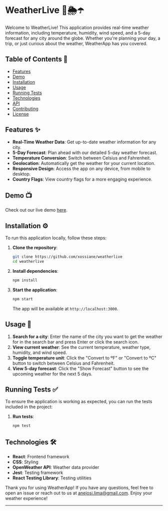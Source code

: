 # WeatherLive 🌈🌦️☂️

Welcome to WeatherLive! This application provides real-time weather information, including temperature, humidity, wind speed, and a 5-day forecast for any city around the globe. Whether you're planning your day, a trip, or just curious about the weather, WeatherApp has you covered.

## Table of Contents 📖

- [Features](#features✨)
- [Demo](#demo)
- [Installation](#installation)
- [Usage](#usage)
- [Running Tests](#running-tests)
- [Technologies](#technologies)
- [API](#api)
- [Contributing](#contributing)
- [License](#license)

## Features ✨

- **Real-Time Weather Data**: Get up-to-date weather information for any city.
- **5-Day Forecast**: Plan ahead with our detailed 5-day weather forecast.
- **Temperature Conversion**: Switch between Celsius and Fahrenheit.
- **Geolocation**: Automatically get the weather for your current location.
- **Responsive Design**: Access the app on any device, from mobile to desktop.
- **Country Flags**: View country flags for a more engaging experience.

## Demo 📺

Check out our live demo [here](https://weatherlive-forecast.netlify.app/).

## Installation ⚙️

To run this application locally, follow these steps:

1. **Clone the repository**:
    ```bash
    git clone https://github.com/xossiane/weatherlive
    cd weatherlive
    ```

2. **Install dependencies**:
    ```bash
    npm install
    ```

3. **Start the application**:
    ```bash
    npm start
    ```

    The app will be available at `http://localhost:3000`.

## Usage 🤹

1. **Search for a city**: Enter the name of the city you want to get the weather for in the search bar and press Enter or click the search icon.
2. **View current weather**: See the current temperature, weather type, humidity, and wind speed.
3. **Toggle temperature unit**: Click the "Convert to ºF" or "Convert to ºC" button to switch between Celsius and Fahrenheit.
4. **View 5-day forecast**: Click the "Show Forecast" button to see the upcoming weather for the next 5 days.

## Running Tests ✅

To ensure the application is working as expected, you can run the tests included in the project:

1. **Run tests**:
    ```bash
    npm test
    ```

## Technologies 🛠️

- **React**: Frontend framework
- **CSS**: Styling
- **OpenWeather API**: Weather data provider
- **Jest**: Testing framework
- **React Testing Library**: Testing utilities


Thank you for using WeatherApp! If you have any questions, feel free to open an issue or reach out to us at [anejosi.lima@gmail.com](mailto:anejosi.lima@gmail.com). Enjoy your weather experience!

---
